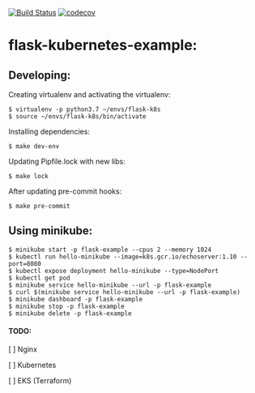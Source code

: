 [![Build Status](https://travis-ci.org/felippemsc/flask-kubernetes-example.svg?branch=master)](https://travis-ci.org/felippemsc/flask-kubernetes-example)
[![codecov](https://codecov.io/gh/felippemsc/flask-kubernetes-example/branch/master/graph/badge.svg)](https://codecov.io/gh/felippemsc/flask-kubernetes-example)

# flask-kubernetes-example:

## Developing:

Creating virtualenv and activating the virtualenv:

```
$ virtualenv -p python3.7 ~/envs/flask-k8s
$ source ~/envs/flask-k8s/bin/activate
```

Installing dependencies:

```
$ make dev-env
```

Updating Pipfile.lock with new libs:

```
$ make lock
```

After updating pre-commit hooks:

```
$ make pre-commit
```

## Using minikube:

```
$ minikube start -p flask-example --cpus 2 --memory 1024
$ kubectl run hello-minikube --image=k8s.gcr.io/echoserver:1.10 --port=8080
$ kubectl expose deployment hello-minikube --type=NodePort
$ kubectl get pod
$ minikube service hello-minikube --url -p flask-example
$ curl $(minikube service hello-minikube --url -p flask-example)
$ minikube dashboard -p flask-example
$ minikube stop -p flask-example
$ minikube delete -p flask-example
```

#### TODO:
[ ] Nginx

[ ] Kubernetes

[ ] EKS (Terraform)
